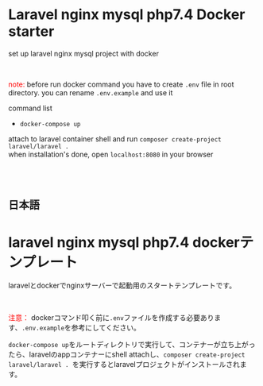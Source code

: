 # Laravel nginx mysql php7.4 Docker starter

set up laravel nginx mysql project with docker

<br/>

<span style="color:red">note:</span> before run docker command you have to create `.env` file in root directory. you can rename `.env.example` and use it

command list
- `docker-compose up`

attach to laravel container shell and run `composer create-project laravel/laravel .`<br/>
when installation's done, open `localhost:8080` in your browser


<br/>
<br/>

## 日本語
# laravel nginx mysql php7.4 dockerテンプレート

laravelとdockerでnginxサーバーで起動用のスタートテンプレートです。

<br/>

<span style="color:red">注意：</span> dockerコマンド叩く前に`.env`ファイルを作成する必要あります、`.env.example`を参考にしてください。

`docker-compose up`をルートディレクトリで実行して、コンテナーが立ち上がったら、laravelのappコンテナーにshell attachし、`composer create-project laravel/laravel . `を実行するとlaravelプロジェクトがインストールされます。 

